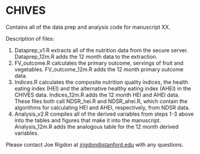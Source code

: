 # CHIVES
Contains all of the data prep and analysis code for manuscript XX.

Description of files:
1. Dataprep_v1.R extracts all of the nutrition data from the secure server.  Dataprep_12m.R adds the 12 month data to the extraction.
2. FV_outcome.R calculates the primary outcome, servings of fruit and vegetables.  FV_outcome_12m.R adds the 12 month primary outcome data.
3. Indices.R calculates the composite nutrition quality indices, the health eating index (HEI) and the alternative healthy eating index (AHEI) in the CHIVES data.  Indices_12m.R adds the 12 month HEI and AHEI data.  These files both call NDSR_hei.R and NDSR_ahei.R, which contain the algorithms for calculating HEI and AHEI, respectively, from NDSR data.
4. Analysis_v2.R compiles all of the derived variables from steps 1-3 above into the tables and figures that make it into the manuscript.  Analysis_12m.R adds the analogous table for the 12 month derived variables.  

Please contact Joe Rigdon at jrigdon@stanford.edu with any questions.  
